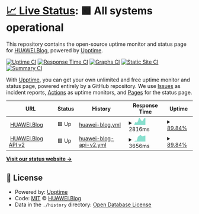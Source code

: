 # [📈 Live Status](https://HUAWEIBlog.github.io/upptime): <!--live status--> **🟩 All systems operational**

This repository contains the open-source uptime monitor and status page for [HUAWEI.Blog](https://www.huaweiblog.de), powered by [Upptime](https://github.com/upptime/upptime).

[![Uptime CI](https://github.com/HUAWEIBlog/upptime/workflows/Uptime%20CI/badge.svg)](https://github.com/HUAWEIBlog/upptime/actions?query=workflow%3A%22Uptime+CI%22)
[![Response Time CI](https://github.com/HUAWEIBlog/upptime/workflows/Response%20Time%20CI/badge.svg)](https://github.com/HUAWEIBlog/upptime/actions?query=workflow%3A%22Response+Time+CI%22)
[![Graphs CI](https://github.com/HUAWEIBlog/upptime/workflows/Graphs%20CI/badge.svg)](https://github.com/HUAWEIBlog/upptime/actions?query=workflow%3A%22Graphs+CI%22)
[![Static Site CI](https://github.com/HUAWEIBlog/upptime/workflows/Static%20Site%20CI/badge.svg)](https://github.com/HUAWEIBlog/upptime/actions?query=workflow%3A%22Static+Site+CI%22)
[![Summary CI](https://github.com/HUAWEIBlog/upptime/workflows/Summary%20CI/badge.svg)](https://github.com/HUAWEIBlog/upptime/actions?query=workflow%3A%22Summary+CI%22)

With [Upptime](https://upptime.js.org), you can get your own unlimited and free uptime monitor and status page, powered entirely by a GitHub repository. We use [Issues](https://github.com/HUAWEIBlog/upptime/issues) as incident reports, [Actions](https://github.com/HUAWEIBlog/upptime/actions) as uptime monitors, and [Pages](https://HUAWEIBlog.github.io/upptime) for the status page.

<!--start: status pages-->
<!-- This summary is generated by Upptime (https://github.com/upptime/upptime) -->
<!-- Do not edit this manually, your changes will be overwritten -->
<!-- prettier-ignore -->
| URL | Status | History | Response Time | Uptime |
| --- | ------ | ------- | ------------- | ------ |
| <img alt="" src="https://icons.duckduckgo.com/ip3/huaweiblog.de.ico" height="13"> [HUAWEI.Blog](https://huaweiblog.de/) | 🟩 Up | [huawei-blog.yml](https://github.com/HUAWEIBlog/upptime/commits/HEAD/history/huawei-blog.yml) | <details><summary><img alt="Response time graph" src="./graphs/huawei-blog/response-time-week.png" height="20"> 2816ms</summary><br><a href="https://status.huaweiblog.de/history/huawei-blog"><img alt="Response time 3101" src="https://img.shields.io/endpoint?url=https%3A%2F%2Fraw.githubusercontent.com%2FHUAWEIBlog%2Fupptime%2FHEAD%2Fapi%2Fhuawei-blog%2Fresponse-time.json"></a><br><a href="https://status.huaweiblog.de/history/huawei-blog"><img alt="24-hour response time 3985" src="https://img.shields.io/endpoint?url=https%3A%2F%2Fraw.githubusercontent.com%2FHUAWEIBlog%2Fupptime%2FHEAD%2Fapi%2Fhuawei-blog%2Fresponse-time-day.json"></a><br><a href="https://status.huaweiblog.de/history/huawei-blog"><img alt="7-day response time 2816" src="https://img.shields.io/endpoint?url=https%3A%2F%2Fraw.githubusercontent.com%2FHUAWEIBlog%2Fupptime%2FHEAD%2Fapi%2Fhuawei-blog%2Fresponse-time-week.json"></a><br><a href="https://status.huaweiblog.de/history/huawei-blog"><img alt="30-day response time 3084" src="https://img.shields.io/endpoint?url=https%3A%2F%2Fraw.githubusercontent.com%2FHUAWEIBlog%2Fupptime%2FHEAD%2Fapi%2Fhuawei-blog%2Fresponse-time-month.json"></a><br><a href="https://status.huaweiblog.de/history/huawei-blog"><img alt="1-year response time 3180" src="https://img.shields.io/endpoint?url=https%3A%2F%2Fraw.githubusercontent.com%2FHUAWEIBlog%2Fupptime%2FHEAD%2Fapi%2Fhuawei-blog%2Fresponse-time-year.json"></a></details> | <details><summary><a href="https://status.huaweiblog.de/history/huawei-blog">89.84%</a></summary><a href="https://status.huaweiblog.de/history/huawei-blog"><img alt="All-time uptime 99.93%" src="https://img.shields.io/endpoint?url=https%3A%2F%2Fraw.githubusercontent.com%2FHUAWEIBlog%2Fupptime%2FHEAD%2Fapi%2Fhuawei-blog%2Fuptime.json"></a><br><a href="https://status.huaweiblog.de/history/huawei-blog"><img alt="24-hour uptime 100.00%" src="https://img.shields.io/endpoint?url=https%3A%2F%2Fraw.githubusercontent.com%2FHUAWEIBlog%2Fupptime%2FHEAD%2Fapi%2Fhuawei-blog%2Fuptime-day.json"></a><br><a href="https://status.huaweiblog.de/history/huawei-blog"><img alt="7-day uptime 89.84%" src="https://img.shields.io/endpoint?url=https%3A%2F%2Fraw.githubusercontent.com%2FHUAWEIBlog%2Fupptime%2FHEAD%2Fapi%2Fhuawei-blog%2Fuptime-week.json"></a><br><a href="https://status.huaweiblog.de/history/huawei-blog"><img alt="30-day uptime 97.66%" src="https://img.shields.io/endpoint?url=https%3A%2F%2Fraw.githubusercontent.com%2FHUAWEIBlog%2Fupptime%2FHEAD%2Fapi%2Fhuawei-blog%2Fuptime-month.json"></a><br><a href="https://status.huaweiblog.de/history/huawei-blog"><img alt="1-year uptime 99.79%" src="https://img.shields.io/endpoint?url=https%3A%2F%2Fraw.githubusercontent.com%2FHUAWEIBlog%2Fupptime%2FHEAD%2Fapi%2Fhuawei-blog%2Fuptime-year.json"></a></details>
| <img alt="" src="https://icons.duckduckgo.com/ip3/api.huaweiblog.de.ico" height="13"> [HUAWEI.Blog API v2](https://api.huaweiblog.de/) | 🟩 Up | [huawei-blog-api-v2.yml](https://github.com/HUAWEIBlog/upptime/commits/HEAD/history/huawei-blog-api-v2.yml) | <details><summary><img alt="Response time graph" src="./graphs/huawei-blog-api-v2/response-time-week.png" height="20"> 3656ms</summary><br><a href="https://status.huaweiblog.de/history/huawei-blog-api-v2"><img alt="Response time 3971" src="https://img.shields.io/endpoint?url=https%3A%2F%2Fraw.githubusercontent.com%2FHUAWEIBlog%2Fupptime%2FHEAD%2Fapi%2Fhuawei-blog-api-v2%2Fresponse-time.json"></a><br><a href="https://status.huaweiblog.de/history/huawei-blog-api-v2"><img alt="24-hour response time 4799" src="https://img.shields.io/endpoint?url=https%3A%2F%2Fraw.githubusercontent.com%2FHUAWEIBlog%2Fupptime%2FHEAD%2Fapi%2Fhuawei-blog-api-v2%2Fresponse-time-day.json"></a><br><a href="https://status.huaweiblog.de/history/huawei-blog-api-v2"><img alt="7-day response time 3656" src="https://img.shields.io/endpoint?url=https%3A%2F%2Fraw.githubusercontent.com%2FHUAWEIBlog%2Fupptime%2FHEAD%2Fapi%2Fhuawei-blog-api-v2%2Fresponse-time-week.json"></a><br><a href="https://status.huaweiblog.de/history/huawei-blog-api-v2"><img alt="30-day response time 4202" src="https://img.shields.io/endpoint?url=https%3A%2F%2Fraw.githubusercontent.com%2FHUAWEIBlog%2Fupptime%2FHEAD%2Fapi%2Fhuawei-blog-api-v2%2Fresponse-time-month.json"></a><br><a href="https://status.huaweiblog.de/history/huawei-blog-api-v2"><img alt="1-year response time 4103" src="https://img.shields.io/endpoint?url=https%3A%2F%2Fraw.githubusercontent.com%2FHUAWEIBlog%2Fupptime%2FHEAD%2Fapi%2Fhuawei-blog-api-v2%2Fresponse-time-year.json"></a></details> | <details><summary><a href="https://status.huaweiblog.de/history/huawei-blog-api-v2">89.84%</a></summary><a href="https://status.huaweiblog.de/history/huawei-blog-api-v2"><img alt="All-time uptime 99.93%" src="https://img.shields.io/endpoint?url=https%3A%2F%2Fraw.githubusercontent.com%2FHUAWEIBlog%2Fupptime%2FHEAD%2Fapi%2Fhuawei-blog-api-v2%2Fuptime.json"></a><br><a href="https://status.huaweiblog.de/history/huawei-blog-api-v2"><img alt="24-hour uptime 100.00%" src="https://img.shields.io/endpoint?url=https%3A%2F%2Fraw.githubusercontent.com%2FHUAWEIBlog%2Fupptime%2FHEAD%2Fapi%2Fhuawei-blog-api-v2%2Fuptime-day.json"></a><br><a href="https://status.huaweiblog.de/history/huawei-blog-api-v2"><img alt="7-day uptime 89.84%" src="https://img.shields.io/endpoint?url=https%3A%2F%2Fraw.githubusercontent.com%2FHUAWEIBlog%2Fupptime%2FHEAD%2Fapi%2Fhuawei-blog-api-v2%2Fuptime-week.json"></a><br><a href="https://status.huaweiblog.de/history/huawei-blog-api-v2"><img alt="30-day uptime 97.66%" src="https://img.shields.io/endpoint?url=https%3A%2F%2Fraw.githubusercontent.com%2FHUAWEIBlog%2Fupptime%2FHEAD%2Fapi%2Fhuawei-blog-api-v2%2Fuptime-month.json"></a><br><a href="https://status.huaweiblog.de/history/huawei-blog-api-v2"><img alt="1-year uptime 99.78%" src="https://img.shields.io/endpoint?url=https%3A%2F%2Fraw.githubusercontent.com%2FHUAWEIBlog%2Fupptime%2FHEAD%2Fapi%2Fhuawei-blog-api-v2%2Fuptime-year.json"></a></details>

<!--end: status pages-->

[**Visit our status website →**](https://HUAWEIBlog.github.io/upptime)

## 📄 License

- Powered by: [Upptime](https://github.com/upptime/upptime)
- Code: [MIT](./LICENSE) © [HUAWEI.Blog](https://www.huaweiblog.de)
- Data in the `./history` directory: [Open Database License](https://opendatacommons.org/licenses/odbl/1-0/)
